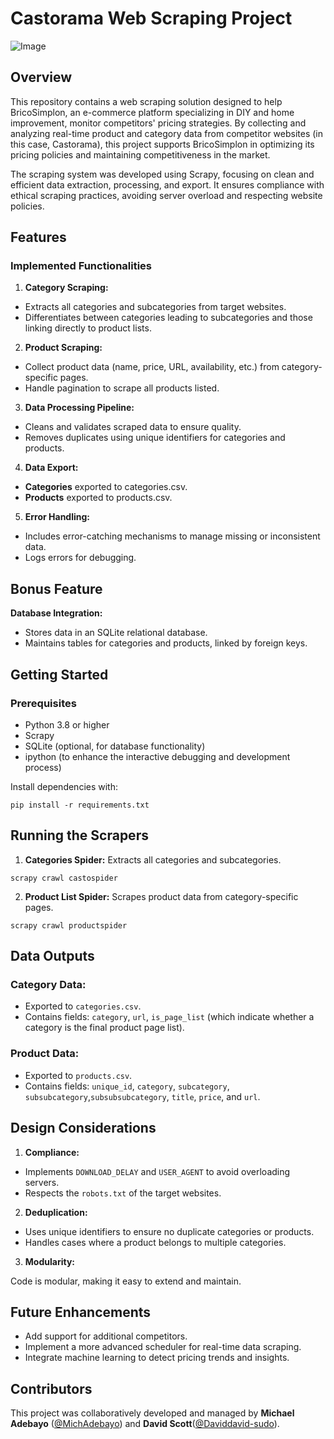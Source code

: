 # Castorama Web Scraping Project

![Image](https://github.com/user-attachments/assets/20140b4a-4c59-487e-9e5a-92ca9f9a7d16)

## Overview

This repository contains a web scraping solution designed to help BricoSimplon, an e-commerce platform specializing in DIY and home improvement, monitor competitors' pricing strategies. By collecting and analyzing real-time product and category data from competitor websites (in this case, Castorama), this project supports BricoSimplon in optimizing its pricing policies and maintaining competitiveness in the market.

The scraping system was developed using Scrapy, focusing on clean and efficient data extraction, processing, and export. It ensures compliance with ethical scraping practices, avoiding server overload and respecting website policies.

## Features

### Implemented Functionalities

1. **Category Scraping:**

- Extracts all categories and subcategories from target websites.
- Differentiates between categories leading to subcategories and those linking directly to product lists.


2. **Product Scraping:**

- Collect product data (name, price, URL, availability, etc.) from category-specific pages.
- Handle pagination to scrape all products listed.

3. **Data Processing Pipeline:**

- Cleans and validates scraped data to ensure quality.
- Removes duplicates using unique identifiers for categories and products.

4. **Data Export:**

- **Categories** exported to categories.csv.
- **Products** exported to products.csv.

5. **Error Handling:**

- Includes error-catching mechanisms to manage missing or inconsistent data.
- Logs errors for debugging.


## Bonus Feature

**Database Integration:**
- Stores data in an SQLite relational database.
- Maintains tables for categories and products, linked by foreign keys.


## Getting Started

### Prerequisites

- Python 3.8 or higher
- Scrapy
- SQLite (optional, for database functionality)
- ipython (to enhance the interactive debugging and development process)

Install dependencies with:

```
pip install -r requirements.txt
````

## Running the Scrapers

1. **Categories Spider:** Extracts all categories and subcategories.
```
scrapy crawl castospider
```
2. **Product List Spider:** Scrapes product data from category-specific pages.

```
scrapy crawl productspider
````

## Data Outputs

### Category Data:

- Exported to `categories.csv`.
- Contains fields: `category`, `url`, `is_page_list` (which indicate whether a category is the final product page list).

### Product Data:

- Exported to `products.csv`.
- Contains fields: `unique_id`, `category`, `subcategory`, `subsubcategory`,`subsubsubcategory`, `title`, `price`, and `url`.

## Design Considerations

1. **Compliance:**

- Implements `DOWNLOAD_DELAY` and `USER_AGENT` to avoid overloading servers.
- Respects the `robots.txt` of the target websites.

2. **Deduplication:**

- Uses unique identifiers to ensure no duplicate categories or products.
- Handles cases where a product belongs to multiple categories.

3. **Modularity:**

Code is modular, making it easy to extend and maintain.


## Future Enhancements

- Add support for additional competitors.
- Implement a more advanced scheduler for real-time data scraping.
- Integrate machine learning to detect pricing trends and insights.

## Contributors

This project was collaboratively developed and managed by **Michael Adebayo** ([@MichAdebayo](https://github.com/MichAdebayo))  and **David Scott**([@Daviddavid-sudo](https://github.com/Daviddavid-sudo)).
